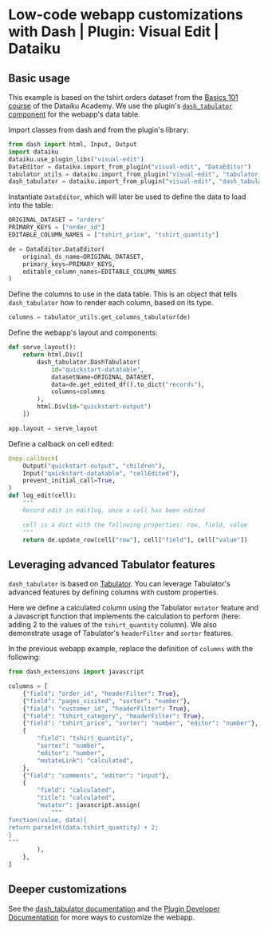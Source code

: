 # Low-code webapp customizations with Dash | Plugin: Visual Edit | Dataiku

## Basic usage

This example is based on the tshirt orders dataset from the [Basics 101 course](https://academy.dataiku.com/basics-101) of the Dataiku Academy. We use the plugin's [`dash_tabulator` component](https://github.com/dataiku/dss-visual-edit/blob/master/dash_tabulator/README.md) for the webapp's data table.

Import classes from dash and from the plugin's library:

```python
from dash import html, Input, Output
import dataiku
dataiku.use_plugin_libs("visual-edit")
DataEditor = dataiku.import_from_plugin("visual-edit", "DataEditor")
tabulator_utils = dataiku.import_from_plugin("visual-edit", "tabulator_utils")
dash_tabulator = dataiku.import_from_plugin("visual-edit", "dash_tabulator")
```

Instantiate `DataEditor`, which will later be used to define the data to load into the table:

```python
ORIGINAL_DATASET = "orders"
PRIMARY_KEYS = ["order_id"]
EDITABLE_COLUMN_NAMES = ["tshirt_price", "tshirt_quantity"]

de = DataEditor.DataEditor(
    original_ds_name=ORIGINAL_DATASET,
    primary_keys=PRIMARY_KEYS,
    editable_column_names=EDITABLE_COLUMN_NAMES
)
```

Define the columns to use in the data table. This is an object that tells `dash_tabulator` how to render each column, based on its type.

```python
columns = tabulator_utils.get_columns_tabulator(de)
```

Define the webapp's layout and components:

```python
def serve_layout():
    return html.Div([
        dash_tabulator.DashTabulator(
            id="quickstart-datatable",
            datasetName=ORIGINAL_DATASET,
            data=de.get_edited_df().to_dict("records"),
            columns=columns
        ),
        html.Div(id="quickstart-output")
    ])

app.layout = serve_layout
```

Define a callback on cell edited:

```python
@app.callback(
    Output("quickstart-output", "children"),
    Input("quickstart-datatable", "cellEdited"),
    prevent_initial_call=True,
)
def log_edit(cell):
    """
    Record edit in editlog, once a cell has been edited

    cell is a dict with the following properties: row, field, value
    """
    return de.update_row(cell["row"], cell["field"], cell["value"])
```

## Leveraging advanced Tabulator features

`dash_tabulator` is based on [Tabulator](https://tabulator.info/). You can leverage Tabulator's advanced features by defining columns with custom properties.

Here we define a calculated column using the Tabulator `mutator` feature and a Javascript function that implements the calculation to perform (here: adding 2 to the values of the `tshirt_quantity` column). We also demonstrate usage of Tabulator's `headerFilter` and `sorter` features.

In the previous webapp example, replace the definition of `columns` with the following:

```python
from dash_extensions import javascript

columns = [
    {"field": "order_id", "headerFilter": True},
    {"field": "pages_visited", "sorter": "number"},
    {"field": "customer_id", "headerFilter": True},
    {"field": "tshirt_category", "headerFilter": True},
    {"field": "tshirt_price", "sorter": "number", "editor": "number"},
    {
        "field": "tshirt_quantity",
        "sorter": "number",
        "editor": "number",
        "mutateLink": "calculated",
    },
    {"field": "comments", "editor": "input"},
    {
        "field": "calculated",
        "title": "calculated",
        "mutator": javascript.assign(
            """
function(value, data){
return parseInt(data.tshirt_quantity) + 2;
}
"""
        ),
    },
]
```

## Deeper customizations

See the [dash_tabulator documentation](https://github.com/dataiku/dss-visual-edit/blob/master/dash_tabulator/README.md) and the [Plugin Developer Documentation](https://github.com/dataiku/dss-visual-edit/blob/master/dss-plugin-visual-edit/README.md) for more ways to customize the webapp.
